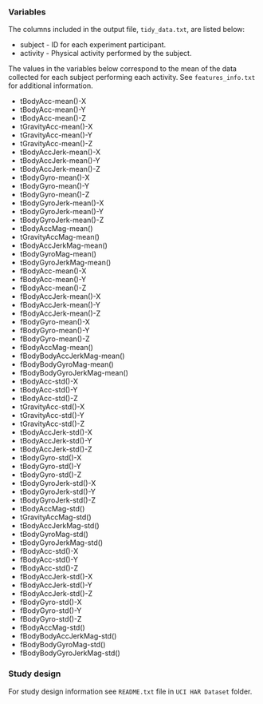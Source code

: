 ### Variables

The columns included in the output file, `tidy_data.txt`, are listed below:

  * subject - ID for each experiment participant.
  * activity - Physical activity performed by the subject.

The values in the variables below correspond to the mean of the data collected for each subject performing each activity. See `features_info.txt` for additional information.
  * tBodyAcc-mean()-X	
  * tBodyAcc-mean()-Y	
  * tBodyAcc-mean()-Z	
  * tGravityAcc-mean()-X	
  * tGravityAcc-mean()-Y	
  * tGravityAcc-mean()-Z	
  * tBodyAccJerk-mean()-X	
  * tBodyAccJerk-mean()-Y	
  * tBodyAccJerk-mean()-Z	
  * tBodyGyro-mean()-X	
  * tBodyGyro-mean()-Y	
  * tBodyGyro-mean()-Z	
  * tBodyGyroJerk-mean()-X	
  * tBodyGyroJerk-mean()-Y	
  * tBodyGyroJerk-mean()-Z	
  * tBodyAccMag-mean()	
  * tGravityAccMag-mean()	
  * tBodyAccJerkMag-mean()	
  * tBodyGyroMag-mean()	
  * tBodyGyroJerkMag-mean()	
  * fBodyAcc-mean()-X	
  * fBodyAcc-mean()-Y	
  * fBodyAcc-mean()-Z	
  * fBodyAccJerk-mean()-X	
  * fBodyAccJerk-mean()-Y	
  * fBodyAccJerk-mean()-Z	
  * fBodyGyro-mean()-X	
  * fBodyGyro-mean()-Y	
  * fBodyGyro-mean()-Z	
  * fBodyAccMag-mean()	
  * fBodyBodyAccJerkMag-mean()	
  * fBodyBodyGyroMag-mean()	
  * fBodyBodyGyroJerkMag-mean()	
  * tBodyAcc-std()-X	
  * tBodyAcc-std()-Y	
  * tBodyAcc-std()-Z	
  * tGravityAcc-std()-X	
  * tGravityAcc-std()-Y	
  * tGravityAcc-std()-Z	
  * tBodyAccJerk-std()-X	
  * tBodyAccJerk-std()-Y	
  * tBodyAccJerk-std()-Z	
  * tBodyGyro-std()-X	
  * tBodyGyro-std()-Y	
  * tBodyGyro-std()-Z	
  * tBodyGyroJerk-std()-X	
  * tBodyGyroJerk-std()-Y	
  * tBodyGyroJerk-std()-Z	
  * tBodyAccMag-std()	
  * tGravityAccMag-std()	
  * tBodyAccJerkMag-std()	
  * tBodyGyroMag-std()	
  * tBodyGyroJerkMag-std()	
  * fBodyAcc-std()-X	
  * fBodyAcc-std()-Y	
  * fBodyAcc-std()-Z	
  * fBodyAccJerk-std()-X	
  * fBodyAccJerk-std()-Y	
  * fBodyAccJerk-std()-Z	
  * fBodyGyro-std()-X	
  * fBodyGyro-std()-Y	
  * fBodyGyro-std()-Z	
  * fBodyAccMag-std()	
  * fBodyBodyAccJerkMag-std()	
  * fBodyBodyGyroMag-std()	
  * fBodyBodyGyroJerkMag-std()


### Study design

For study design information see `README.txt` file in `UCI HAR Dataset` folder.